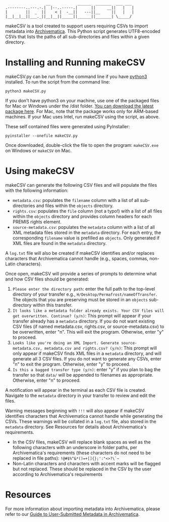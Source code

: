 ```
                  __            ______  _______  ___ ___ 
.--------..---.-.|  |--..-----.|      ||     __||   |   |
|        ||  _  ||    < |  -__||   ---||__     ||   |   |
|__|__|__||___._||__|__||_____||______||_______| \_____/  
```

makeCSV is a tool created to support users requiring CSVs to import metadata into [Archivematica](https://www.archivematica.org/en/). This Python script generates UTF8-encoded CSVs that lists the paths of all sub-directories and files within a given directory.

# Installing and Running makeCSV
makeCSV.py can be run from the command line if you have [python3](https://www.python.org/downloads/) installed. To run the script from the command line:

```
python3 makeCSV.py
```

If you don't have python3 on your machine, use one of the packaged files for Mac or Windows under the /dist folder. [You can download the latest package here](https://github.com/scholarsportal/makecsv/tags). For Mac, note that the package works only for ARM-based machines. If your Mac uses Intel, run makeCSV using the script, as above.

These self contained files were generated using PyInstaller:

```
pyinstaller --onefile makeCSV.py
```

Once downloaded, double-click the file to open the program: ```makeCSV.exe``` on Windows or ```makeCSV``` on Mac.


# Using makeCSV
makeCSV can generate the following CSV files and will populate the files with the following information:
- ```metadata.csv```: populates the ```filename``` column with a list of all sub-directories and files within the ```objects``` directory.
- ```rights.csv```: populates the ```file``` column (not a typo!) with a list of all files within the ```objects``` directory and provides column headers for each PREMIS rights element.
- ```source-metadata.csv```: populates the ```metadata``` column with a list of all XML metadata files stored in the ```metadata``` directory. For each entry, the corresponding ```filename``` value is prefilled as ```objects```. Only generated if XML files are found in the ```metadata``` directory.

A ```log.txt``` file will also be created if makeCSV identifies and/or replaces characters that Archivematica cannot handle (e.g., spaces, commas, non-Latin characters).

Once open, makeCSV will provide a series of prompts to determine what and how CSV files should be generated:
1. ```Please enter the directory path```: enter the full path to the top-level directory of your transfer e.g., ```H/Desktop/Permafrost/nameOfTransfer```. The objects that you are preserving must be stored in an ```objects``` sub-directory within this transfer.
2. ```It looks like a metadata folder already exists. Your CSV files will get overwritten. Continue? (y/n)```: This prompt will appear if your transfer already has a ```metadata``` directory. If you do not want existing CSV files (if named metadata.csv, rights.csv, or source-metadata.csv) to be overwritten, enter "n". This will exit the program. Otherwise, enter "y" to proceed.
3. ```Looks like you're doing an XML Import. Generate source-metadata.csv, metadata.csv and rights.csv? (y/n)```: This prompt will only appear if makeCSV finds XML files in a ```metadata``` directory, and will generate all 3 CSV files. If you do not want to generate any CSVs, enter "n" to exit the program. Otherwise, enter "y" to proceed.
4. ```Is this a bagged transfer type (y/n)```: enter "y" if you plan to bag the transfer so that ```data/``` will be appended to filenames as appropriate. Otherwise, enter "n" to proceed.

A notification will appear in the terminal as each CSV file is created. Navigate to the ```metadata``` directory in your transfer to review and edit the files.

Warning messages beginning with ```!!!``` will also appear if makeCSV identifies characters that Archivematica cannot handle while generating the CSVs. These warnings will be collated in a ```log.txt``` file, also stored in the ```metadata``` directory. See Resources for details about Archivematica's requirements.
- In the CSV files, makeCSV will replace blank spaces as well as the following characters with an underscore in folder paths, per Archivematica's requirements (these characters do not need to be replaced in file paths): ```!@#$%^&*()=+[]{};':"<>?\`~```
- Non-Latin characters and characters with accent marks will be flagged but not replaced. These should be replaced in the CSV by the user according to Archivematica's requirements

# Resources
For more information about importing metadata into Archivematica, please refer to our [Guide to User-Submitted Metadata in Archivematica](https://learn.scholarsportal.info/all-guides/a-guide-to-user-submitted-metadata-in-archivematica/).
